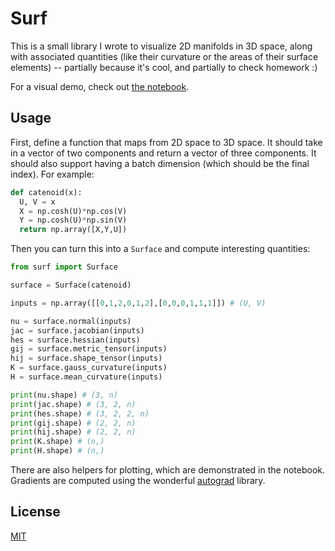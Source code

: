 # Surf

This is a small library I wrote to visualize 2D manifolds in 3D space, along with associated quantities (like their curvature or the areas of their surface elements) -- partially because it's cool, and partially to check homework :)

For a visual demo, check out [the notebook](./demo.ipynb).

## Usage

First, define a function that maps from 2D space to 3D space. It should take in a vector of two components and return a vector of three components. It should also support having a batch dimension (which should be the final index). For example:

```python
def catenoid(x):
  U, V = x
  X = np.cosh(U)*np.cos(V)
  Y = np.cosh(U)*np.sin(V)
  return np.array([X,Y,U])
```

Then you can turn this into a `Surface` and compute interesting quantities:

```python
from surf import Surface

surface = Surface(catenoid)

inputs = np.array([[0,1,2,0,1,2],[0,0,0,1,1,1]]) # (U, V)

nu = surface.normal(inputs)
jac = surface.jacobian(inputs)
hes = surface.hessian(inputs)
gij = surface.metric_tensor(inputs)
hij = surface.shape_tensor(inputs)
K = surface.gauss_curvature(inputs)
H = surface.mean_curvature(inputs)

print(nu.shape) # (3, n)
print(jac.shape) # (3, 2, n)
print(hes.shape) # (3, 2, 2, n)
print(gij.shape) # (2, 2, n)
print(hij.shape) # (2, 2, n)
print(K.shape) # (n,)
print(H.shape) # (n,)
```

There are also helpers for plotting, which are demonstrated in the notebook. Gradients are computed using the wonderful [autograd](https://github.com/HIPS/autograd) library.

## License

[MIT](http://opensource.org/licenses/MIT)
